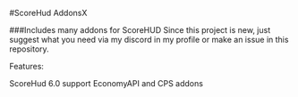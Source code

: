 #ScoreHud AddonsX

###Includes many addons for ScoreHUD
Since this project is new, just suggest what you need via my discord in my profile or make an issue in this repository.

Features:

ScoreHud 6.0 support
EconomyAPI and CPS addons
